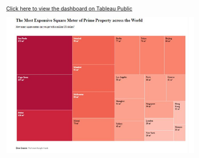 [Click here to view the dashboard on Tableau Public](https://public.tableau.com/views/Propertypricesovertheworld/Dashboard?:embed=y&:display_count=yes&publish=yes&:origin=viz_share_link)

![tabdash](/assets/proprice.jpg)
